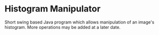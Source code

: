 Histogram Manipulator
=====================

Short swing based Java program which allows manipulation of an image's histogram. More operations may be added at a later date.
